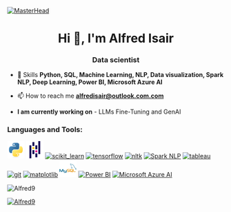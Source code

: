 [![MasterHead](https://user-images.githubusercontent.com/10498744/210012254-234538ff-d198-48aa-8964-37e6fd45d227.gif)](https://utkarshx27.wallet)

<h1 align="center">Hi 👋, I'm Alfred Isair</h1>
<h3 align="center"> Data scientist</h3>


- 💬 Skills **Python, SQL, Machine Learning, NLP, Data visualization, Spark NLP, Deep Learning, Power BI, Microsoft Azure AI**

- 📫 How to reach me **alfredisair@outlook.com.com**

-  **I am currently working on** - LLMs Fine-Tuning and GenAI


<h3 align="left">Languages and Tools:</h3>
<p align="left">
  <a href="https://www.python.org" target="_blank" rel="noreferrer"><img src="https://raw.githubusercontent.com/devicons/devicon/master/icons/python/python-original.svg" alt="python" width="40" height="40" /></a>
  <a href="https://pandas.pydata.org/" target="_blank" rel="noreferrer"><img src="https://raw.githubusercontent.com/devicons/devicon/2ae2a900d2f041da66e950e4d48052658d850630/icons/pandas/pandas-original.svg" alt="pandas" width="40" height="40" /></a>
  <a href="https://scikit-learn.org/" target="_blank" rel="noreferrer"><img src="https://upload.wikimedia.org/wikipedia/commons/0/05/Scikit_learn_logo_small.svg" alt="scikit_learn" width="40" height="40" /></a>
  <a href="https://www.tensorflow.org/" target="_blank" rel="noreferrer"><img src="https://www.vectorlogo.zone/logos/tensorflow/tensorflow-icon.svg" alt="tensorflow" width="40" height="40" /></a>
  <a href="https://www.nltk.org/" target="_blank" rel="noreferrer"><img src="https://www.vectorlogo.zone/logos/microsoft_azure/microsoft_azure-icon.svg" alt="nltk" width="40" height="40" /></a>
  <a href="https://sparknlp.com/" target="_blank" rel="noreferrer"><img src="https://d4.alternativeto.net/n3ZOwhkWN4MfcjgR7o-OPFHqC-pQuK46uqisiLUmcqo/rs:fill:140:140:0/g:ce:0:0/YWJzOi8vZGlzdC9pY29ucy9zcGFjeV8xNTQxNDYucG5n.png" alt="Spark NLP" width="40" height="40" /></a>
  <a href="https://www.tableau.com/" target="_blank" rel="noreferrer"><img src="https://cdn.worldvectorlogo.com/logos/tableau-software.svg" alt="tableau" width="40" height="40" /></a>
  <a href="https://git-scm.com/" target="_blank" rel="noreferrer"><img src="https://www.vectorlogo.zone/logos/git-scm/git-scm-icon.svg" alt="git" width="40" height="40" /></a>
  <a href="https://matplotlib.org/" target="_blank" rel="noreferrer"><img src="https://matplotlib.org/stable/_static/images/logo2.svg" alt="matplotlib" width="40" height="40" /></a>
  <a href="https://www.mysql.com/" target="_blank" rel="noreferrer"><img src="https://raw.githubusercontent.com/devicons/devicon/master/icons/mysql/mysql-original-wordmark.svg" alt="mysql" width="40" height="40" /></a>
  <a href="https://powerbi.microsoft.com/" target="_blank" rel="noreferrer"><img src="https://www.vectorlogo.zone/logos/microsoft_powerbi/microsoft_powerbi-icon.svg" alt="Power BI" width="40" height="40" /></a>
  <a href="https://azure.microsoft.com/en-us/services/cognitive-services/language/" target="_blank" rel="noreferrer"><img src="https://avatars.githubusercontent.com/u/25946165?s=200&v=4" alt="Microsoft Azure AI" width="40" height="40" /></a>
</p>

<p><img align="center" src="https://github-readme-stats.vercel.app/api/top-langs?username=Alfred9&show_icons=true&locale=en&layout=compact" alt="Alfred9" /></p>

<p align="left"> <a href="https://github.com/ryo-ma/github-profile-trophy"><img src="https://github-profile-trophy.vercel.app/?username=Alfred9" alt="Alfred9" /></a> </p>
